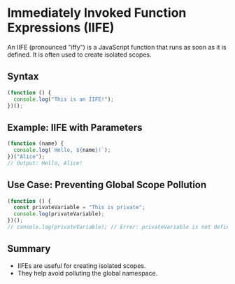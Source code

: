 
# Immediately Invoked Function Expressions (IIFE)

An IIFE (pronounced "iffy") is a JavaScript function that runs as soon as it is defined. It is often used to create isolated scopes.

## Syntax
```javascript
(function () {
  console.log("This is an IIFE!");
})();
```

## Example: IIFE with Parameters
```javascript
(function (name) {
  console.log(`Hello, ${name}!`);
})("Alice");
// Output: Hello, Alice!
```

## Use Case: Preventing Global Scope Pollution
```javascript
(function () {
  const privateVariable = "This is private";
  console.log(privateVariable);
})();
// console.log(privateVariable); // Error: privateVariable is not defined
```

## Summary
- IIFEs are useful for creating isolated scopes.
- They help avoid polluting the global namespace.
